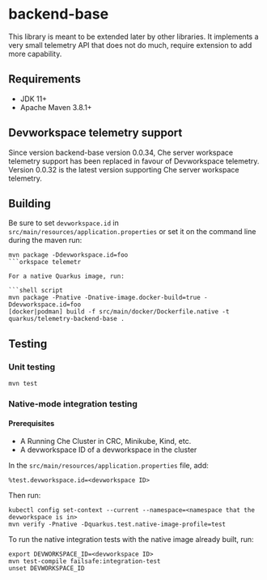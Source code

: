 # backend-base

This library is meant to be extended later by other libraries.  It implements a very small telemetry API that does not do much, require extension to add more capability.

## Requirements
* JDK 11+
* Apache Maven 3.8.1+

## Devworkspace telemetry support
Since version backend-base version 0.0.34, Che server workspace telemetry support has been replaced in favour of Devworkspace telemetry.
Version 0.0.32 is the latest version supporting Che server workspace telemetry.

## Building

Be sure to set `devworkspace.id` in `src/main/resources/application.properties` or set it on the command line during the maven run:

```shell script
mvn package -Ddevworkspace.id=foo
```orkspace telemetr

For a native Quarkus image, run:

```shell script
mvn package -Pnative -Dnative-image.docker-build=true -Ddevworkspace.id=foo
[docker|podman] build -f src/main/docker/Dockerfile.native -t quarkus/telemetry-backend-base .
```

## Testing

### Unit testing

```shell script
mvn test
```

###  Native-mode integration testing

#### Prerequisites

+ A Running Che Cluster in CRC, Minikube, Kind, etc.
+ A devworkspace ID of a devworkspace in the cluster

In the `src/main/resources/application.properties` file, add:
```
%test.devworkspace.id=<devworkspace ID>
```

Then run:
```shell script
kubectl config set-context --current --namespace=<namespace that the devworkspace is in>
mvn verify -Pnative -Dquarkus.test.native-image-profile=test
```

To run the native integration tests with the native image already built, run:
```shell script
export DEVWORKSPACE_ID=<devworkspace ID>
mvn test-compile failsafe:integration-test
unset DEVWORKSPACE_ID
```
